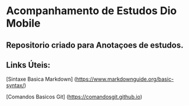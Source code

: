 # Acompanhamento de Estudos Dio Mobile

## Repositorio criado para Anotaçoes de estudos.

## Links Úteis:

[Sintaxe Basica Markdown] (https://www.markdownguide.org/basic-syntax/)

[Comandos Basicos Git] (https://comandosgit.github.io)

